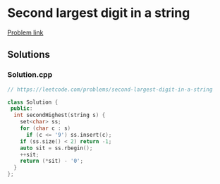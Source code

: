 # Second largest digit in a string

[Problem link](https://leetcode.com/problems/second-largest-digit-in-a-string)

## Solutions


### Solution.cpp
```cpp
// https://leetcode.com/problems/second-largest-digit-in-a-string

class Solution {
 public:
  int secondHighest(string s) {
    set<char> ss;
    for (char c : s)
      if (c <= '9') ss.insert(c);
    if (ss.size() < 2) return -1;
    auto sit = ss.rbegin();
    ++sit;
    return (*sit) - '0';
  }
};
```